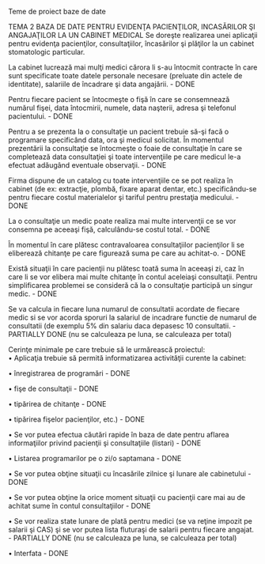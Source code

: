 
Teme de proiect baze de date

TEMA 2 BAZA DE DATE PENTRU EVIDENŢA PACIENŢILOR, INCASĂRILOR ŞI ANGAJAŢILOR LA UN CABINET MEDICAL
Se doreşte realizarea unei aplicaţii pentru evidenţa pacienţilor, consultaţiilor, încasărilor şi plăţilor la un cabinet stomatologic particular. 

La cabinet lucrează mai mulţi medici cărora li s-au întocmit contracte în care sunt specificate toate datele personale necesare (preluate din actele de identitate), salariile de încadrare şi data angajării. - DONE

Pentru fiecare pacient se întocmeşte o fişă în care se consemnează numărul fişei, data întocmirii, numele, data naşterii, adresa şi telefonul pacientului. - DONE

Pentru a se prezenta la o consultaţie un pacient trebuie să-şi facă o programare specificând data, ora şi medicul solicitat. În momentul prezentării la consultaţie se întocmeşte o foaie de consultaţie în care se completează data consultaţiei şi toate intervenţiile pe care medicul le-a efectuat adăugând eventuale observaţii. - DONE

Firma dispune de un catalog cu toate intervenţiile ce se pot realiza în cabinet (de ex: extracţie, plombă, fixare aparat dentar, etc.) specificându-se pentru fiecare costul materialelor şi tariful pentru prestaţia medicului. - DONE

La o consultaţie un medic poate realiza mai multe intervenţii ce se vor consemna pe aceeaşi fişă, calculându-se costul total. - DONE

În momentul în care plătesc contravaloarea consultaţiilor pacienţilor li se eliberează chitanţe pe care figurează suma pe care au achitat-o. - DONE
 
Există situaţii în care pacienţii nu plătesc toată suma în aceeaşi zi, caz în care li se vor elibera mai multe chitanţe în contul aceleiaşi consultaţii. Pentru simplificarea problemei se consideră că la o consultaţie participă un singur medic. - DONE

Se va calcula in fiecare luna numarul de consultatii acordate de fiecare medic si se vor acorda sporuri la salariul de incadrare functie de numarul de consultatii (de exemplu 5% din salariu daca depasesc 10 consultatii. - PARTIALLY DONE (nu se calculeaza pe luna, se calculeaza per total)

Cerinţe minimale pe care trebuie să le urmărească proiectul:   
•	Aplicaţia trebuie să permită informatizarea activităţii curente la cabinet:

  •	înregistrarea de programări - DONE
  
  •	fişe de consultaţii - DONE

  •	tipărirea de chitanţe - DONE
  
  •	tipărirea fişelor pacienţilor, etc.) - DONE
  
  •	Se vor putea efectua căutări rapide în baza de date pentru aflarea informaţiilor privind pacienţii şi consultaţiile (listari) - DONE

•	Listarea programarilor pe o zi/o saptamana - DONE

•	Se vor putea obţine situaţii cu încasările zilnice şi lunare ale cabinetului - DONE

•	Se vor putea obţine la orice moment situaţii cu pacienţii care mai au de achitat sume în contul consultaţiilor - DONE

•	Se vor realiza state lunare de plată pentru medici (se va reţine impozit pe salarii şi CAS) şi se vor putea lista fluturaşi de salarii pentru fiecare angajat. - PARTIALLY DONE (nu se calculeaza pe luna, se calculeaza per total)

•	Interfata - DONE
